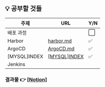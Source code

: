 ## 💡 공부할 것들

| 주제      | URL                                                          | Y/N                  |
| --------- | ------------------------------------------------------------ | -------------------- |
| 배포 과정 |                                                              | :white_large_square: |
| Harbor    | [harbor.md](https://github.com/sujinsu/TIL/blob/main/%EA%B0%9C%EB%85%90/Harbor.md) | :white_check_mark:   |
| ArgoCD    | [ArgoCD.md](https://github.com/sujinsu/TIL/blob/main/%EA%B0%9C%EB%85%90/ArgoCD.md) | :white_check_mark:   |
|[MYSQL]INDEX| [[MYSQL]INDEX](https://github.com/sujinsu/TIL/blob/main/%EA%B0%9C%EB%85%90/[MYSQL]INDEX.md) |:white_check_mark: |
| Jenkins   |                                                              |                      |



### 결과물 👉 [[Notion]](https://www.notion.so/fbaf6a02f81344dfbc2329cf60f189e0?v=7b4be346d27040d5acc9d9ad77eb8720&pvs=4)

